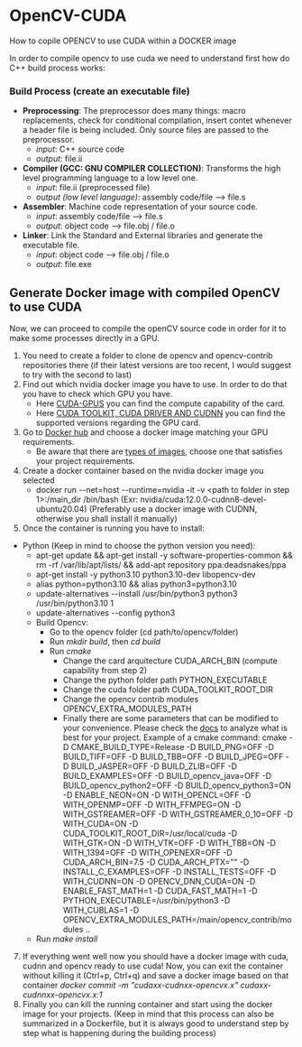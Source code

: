 # OpenCV-CUDA
How to copile OPENCV to use CUDA within a DOCKER image

In order to compile opencv to use cuda we need to understand first how do C++ build process works:

### Build Process (create an executable file)
- **Preprocessing**: The preprocessor does many things: macro replacements, check for conditional compilation, insert contet whenever a header file is being included. Only source files are passed to the preprocessor.
	- *input*: C++ source code
  	- *output*: file.ii
- **Compiler (GCC: GNU COMPILER COLLECTION)**: Transforms the high level programming language to a low level one.
	- *input*: file.ii (preprocessed file)
	- *output (low level language)*: assembly code/file --> file.s
- **Assembler**: Machine code representation of your source code.
  	- *input*: assembly code/file --> file.s
  	- *output*: object code --> file.obj / file.o
- **Linker**: Link the Standard and External libraries and generate the executable file.
	- *input*: object code --> file.obj / file.o
	- *output*: file.exe 

## Generate Docker image with compiled OpenCV to use CUDA
Now, we can proceed to compile the openCV source code in order for it to make some processes directly in a GPU.

1. You need to create a folder to clone de opencv and opencv-contrib repositories there (if their latest versions are too recent, I would suggest to try with the second to last)
2. Find out which nvidia docker image you have to use. In order to do that you have to check which GPU you have.
   - Here [CUDA-GPUS](https://developer.nvidia.com/cuda-gpus) you can find the compute capability of the card.
   - Here [CUDA TOOLKIT, CUDA DRIVER AND CUDNN](https://docs.nvidia.com/deeplearning/cudnn/support-matrix/index.html#:~:text=For%20best%20performance%2C%20the%20recommended,was%20used%20for%20tuning%20heuristics.) you can find the supported versions regarding the GPU card.
3. Go to [Docker hub](https://hub.docker.com/r/nvidia/cuda/tags) and choose a docker image matching your GPU requirements.
   - Be aware that there are [types of images](https://hub.docker.com/r/nvidia/cuda), choose one that satisfies your project requirements.
5. Create a docker container based on the nvidia docker image you selected
   - docker run --net=host --runtime=nvidia -it -v <path to folder in step 1>:/main_dir  <docker image> /bin/bash (Exr: nvidia/cuda:12.0.0-cudnn8-devel-ubuntu20.04) (Preferably use a docker image with CUDNN, otherwise you shall install it manually)
6. Once the container is running you have to install:
- Python (Keep in mind to choose the python version you need):
	- apt-get update && apt-get install -y software-properties-common && rm -rf /var/lib/apt/lists/ && add-apt repository ppa:deadsnakes/ppa
	- apt-get install -y python3.10 python3.10-dev libopencv-dev
	- alias python=python3.10 && alias python3=python3.10
	- update-alternatives --install /usr/bin/python3 python3 /usr/bin/python3.10 1
	- update-alternatives --config python3
   - Build Opencv:
        - Go to the opencv folder (cd path/to/opencv/folder)
        - Run *mkdir build*, then *cd build*
        - Run *cmake*
        	- Change the card arquitecture CUDA_ARCH_BIN (compute capability from step 2)
         	- Change the python folder path PYTHON_EXECUTABLE
          	- Change the cuda folder path CUDA_TOOLKIT_ROOT_DIR
          	- Change the opencv contrib modules OPENCV_EXTRA_MODULES_PATH
          	- Finally there are some parameters that can be modified to your convenience. Please check the [docs](https://docs.opencv.org/4.x/db/d05/tutorial_config_reference.html) to analyze what is best for your project.
          Example of a cmake command:
cmake -D CMAKE_BUILD_TYPE=Release -D BUILD_PNG=OFF -D BUILD_TIFF=OFF -D BUILD_TBB=OFF -D BUILD_JPEG=OFF -D BUILD_JASPER=OFF -D BUILD_ZLIB=OFF -D BUILD_EXAMPLES=OFF -D BUILD_opencv_java=OFF -D BUILD_opencv_python2=OFF -D BUILD_opencv_python3=ON -D ENABLE_NEON=ON -D WITH_OPENCL=OFF -D WITH_OPENMP=OFF -D WITH_FFMPEG=ON -D WITH_GSTREAMER=OFF -D WITH_GSTREAMER_0_10=OFF -D WITH_CUDA=ON -D CUDA_TOOLKIT_ROOT_DIR=/usr/local/cuda -D WITH_GTK=ON -D WITH_VTK=OFF -D WITH_TBB=ON -D WITH_1394=OFF -D WITH_OPENEXR=OFF -D CUDA_ARCH_BIN=7.5 -D CUDA_ARCH_PTX="" -D INSTALL_C_EXAMPLES=OFF -D INSTALL_TESTS=OFF -D WITH_CUDNN=ON -D OPENCV_DNN_CUDA=ON -D ENABLE_FAST_MATH=1 -D CUDA_FAST_MATH=1 -D PYTHON_EXECUTABLE=/usr/bin/python3 -D WITH_CUBLAS=1 -D OPENCV_EXTRA_MODULES_PATH=/main/opencv_contrib/modules ..
	- Run *make install*
7. If everything went well now you should have a docker image with cuda, cudnn and opencv ready to use cuda! Now, you can exit the container without killing it (Ctrl+p, Ctrl+q) and save a docker image based on that container *docker commit  -m "cudaxx-cudnxx-opencvx.x" <container id>  cudaxx-cudnnxx-opencvx.x:1*
8. Finally you can kill the running container and start using the docker image for your projects. (Keep in mind that this process can also be summarized in a Dockerfile, but it is always good to understand step by step what is happening during the building process)
